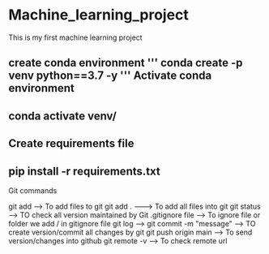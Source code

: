 # Machine_learning_project
This is my first machine learning project

create conda environment
'''
conda create -p venv python==3.7 -y
'''
Activate conda environment
----
conda activate venv/
-----------------------------------
Create requirements file
------
pip install -r requirements.txt
------------------------------------
Git commands

git add <filename> --> To add files to git
git add . ---> To add all files into git
git status --> TO check all version maintained by Git
.gitignore file --> To ignore file or folder we add /<filename> in gitignore file
git log --> 
git commit -m "message" --> TO create version/commit all changes by git
git push origin main --> To send version/changes into github
git remote -v --> To check remote url


